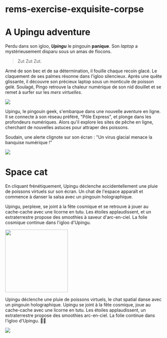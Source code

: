 # rems-exercise-exquisite-corpse


# A Upingu adventure

Perdu dans son igloo, **_Upingu_**  le pingouin **panique**. Son _laptop_ a mystérieusement disparu sous un amas de flocons.

>Zut Zut Zut.

Armé de son bec et de sa détermination, il fouille chaque recoin glacé. Le claquement de ses palmes résonne dans l'igloo silencieux. Après une quête glissante, il découvre son précieux laptop sous un monticule de poisson gelé. Soulagé, Pingo retrouve la chaleur numérique de son nid douillet et se remet à surfer sur les _mers virtuelles_.

<img src="https://media.giphy.com/media/v1.Y2lkPTc5MGI3NjExaXJ3ZWJsZmwyNjU1aTlnN2ZwOHhpcDhwdDI2eGRxY3k5b281cWJjdSZlcD12MV9pbnRlcm5hbF9naWZfYnlfaWQmY3Q9Zw/TnJ8ehzAWacHGY7Ogj/giphy.gif">


Upingu, le pingouin geek, s'embarque dans une nouvelle aventure en ligne. Il se connecte à son réseau préféré, "Pôle Express", et plonge dans les profondeurs numériques. Alors qu'il explore les sites de pêche en ligne, cherchant de nouvelles astuces pour attraper des poissons.

Soudain, une alerte clignote sur son écran : "Un virus glacial menace la banquise numérique !"

<img src="https://cdn.discordapp.com/attachments/1197827856013733938/1198910520795877526/DALLE_2024-01-22_09.41.11_-_Upingu_un_pingouin_geek_est_assis_devant_un_ordinateur_dans_un_paysage_de_banquise_numerique._Il_porte_des_lunettes_de_realite_virtuelle_et_est_ento.png?ex=65c09f6e&is=65ae2a6e&hm=c062a20a692d95bb60f6635d01aea57307f545236f2924acf570426b3623c435&">

# Space cat

En cliquant frénétiquement, Upingu déclenche accidentellement une pluie de poissons virtuels sur son écran. Un chat de l'espace apparaît et commence à danser la salsa avec un pingouin holographique.

Upingu, perplexe, se joint à la fête cosmique et se retrouve à jouer au cache-cache avec une licorne en tutu. Les étoiles applaudissent, et un extraterrestre propose des smoothies à saveur d'arc-en-ciel. La folie cosmique continue dans l'igloo d'Upingu.

<img src="https://external-content.duckduckgo.com/iu/?u=https%3A%2F%2Fmedia.giphy.com%2Fmedia%2FO0oQygeklvnX2%2Fgiphy.gif&f=1&nofb=1&ipt=851de68f030c72975b6f4af8faaccaa5779db5b376751c3968a0e1f227158506&ipo=images"  width="200"/>


Upingu déclenche une pluie de poissons virtuels, le chat spatial danse avec un pingouin holographique. Upingu se joint à la fête cosmique, joue au cache-cache avec une licorne en tutu. Les étoiles applaudissent, un extraterrestre propose des smoothies arc-en-ciel. La folie continue dans l'igloo d'Upingu. 🌌✨

<img src="https://media3.giphy.com/media/CopnbzBdGWvA1W1qiF/giphy.gif?cid=ecf05e477lbhjq3z1qmhxfzi9ox8bcohzo7g8rvv570n62um&ep=v1_gifs_search&rid=giphy.gif&ct=g">
